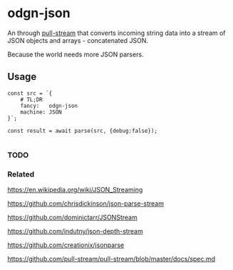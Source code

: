 # odgn-json

An through [pull-stream](https://pull-stream.github.io/) that converts incoming string data into a stream of JSON objects and arrays - concatenated JSON.

Because the world needs more JSON parsers.


## Usage

```
const src = `{
    # TL;DR
    fancy:   odgn-json
    machine: JSON
}`;

const result = await parse(src, {debug:false});


```

### TODO


### Related

https://en.wikipedia.org/wiki/JSON_Streaming

https://github.com/chrisdickinson/json-parse-stream

https://github.com/dominictarr/JSONStream

https://github.com/indutny/json-depth-stream

https://github.com/creationix/jsonparse

https://github.com/pull-stream/pull-stream/blob/master/docs/spec.md




